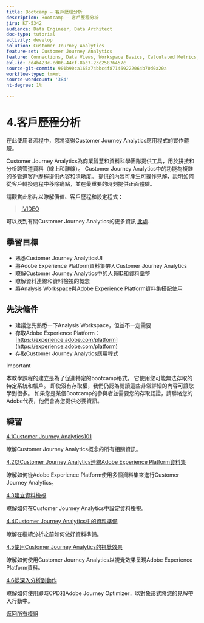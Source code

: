 ```yaml
---
title: Bootcamp — 客戶歷程分析
description: Bootcamp — 客戶歷程分析
jira: KT-5342
audience: Data Engineer, Data Architect
doc-type: tutorial
activity: develop
solution: Customer Journey Analytics
feature-set: Customer Journey Analytics
feature: Connections, Data Views, Workspace Basics, Calculated Metrics, Visualizations, Audiences
exl-id: cd4b423c-cd0b-44cf-8ac7-23c25876457c
source-git-commit: 901b90ca165a74bbc4f871469222064b70d0a20a
workflow-type: tm+mt
source-wordcount: '384'
ht-degree: 1%

---
```


# 4.客戶歷程分析

在此使用者流程中，您將獲得Customer Journey Analytics應用程式的實作體驗。

Customer Journey Analytics為商業智慧和資料科學團隊提供工具，用於拼接和分析跨管道資料（線上和離線）。 Customer Journey Analytics中的功能為複雜的多管道客戶歷程提供內容和清晰度。 提供的內容可產生可操作見解，說明如何從客戶轉換過程中移除痛點，並在最重要的時刻提供正面體驗。

請觀賞此影片以瞭解價值、客戶歷程和設定程式：

>[!VIDEO](https://video.tv.adobe.com/v/327188?quality=12&learn=on)

可以找到有關Customer Journey Analytics的更多資訊 [此處](https://spark.adobe.com/page/t62eiRu9l6iWJ/).

## 學習目標

- 熟悉Customer Journey AnalyticsUI
- 將Adobe Experience Platform資料集帶入Customer Journey Analytics
- 瞭解Customer Journey Analytics中的人員ID和資料彙整
- 瞭解資料連線和資料檢視的概念
- 將Analysis Workspace與Adobe Experience Platform資料集搭配使用

## 先決條件

- 建議您先熟悉一下Analysis Workspace，但並不一定需要
- 存取Adobe Experience Platform： [https://experience.adobe.com/platform](https://experience.adobe.com/platform)
- 存取Customer Journey Analytics應用程式

>[!IMPORTANT]
>
>本教學課程的建立是為了促進特定的bootcamp格式。 它使用您可能無法存取的特定系統和帳戶。 即使沒有存取權，我們仍認為閱讀這些非常詳細的內容可讓您學到很多。 如果您是某個Bootcamp的參與者並需要您的存取認證，請聯絡您的Adobe代表，他們會為您提供必要資訊。

## 練習

[4.1Customer Journey Analytics101](./ex1.md)

瞭解Customer Journey Analytics概念的所有相關資訊。

[4.2以Customer Journey Analytics連線Adobe Experience Platform資料集](./ex2.md)

瞭解如何從Adobe Experience Platform使用多個資料集來進行Customer Journey Analytics。

[4.3建立資料檢視](./ex3.md)

瞭解如何在Customer Journey Analytics中設定資料檢視。

[4.4Customer Journey Analytics中的資料準備](./ex4.md)

瞭解在繼續分析之前如何做好資料準備。

[4.5使用Customer Journey Analytics的視覺效果](./ex5.md)

瞭解如何使用Customer Journey Analytics以視覺效果呈現Adobe Experience Platform資料。

[4.6從深入分析到動作](./ex6.md)

瞭解如何使用即時CPD和Adobe Journey Optimizer，以對象形式將您的見解帶入行動中。

[返回所有模組](../../overview.md)
